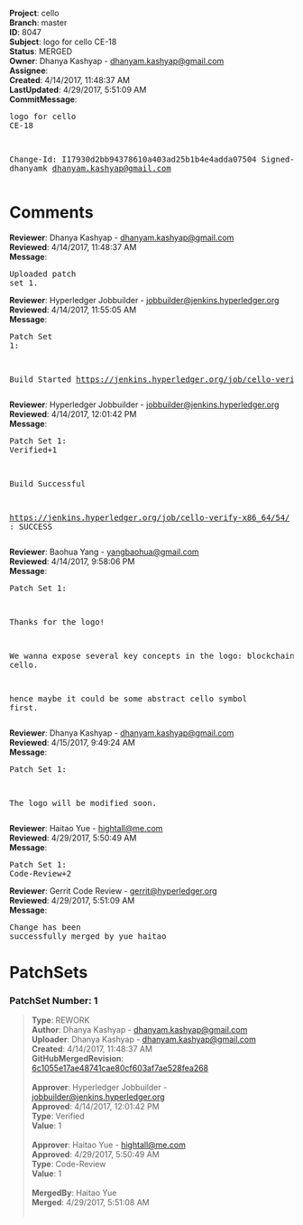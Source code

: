 <strong>Project</strong>: cello<br><strong>Branch</strong>: master<br><strong>ID</strong>: 8047<br><strong>Subject</strong>: logo for cello CE-18<br><strong>Status</strong>: MERGED<br><strong>Owner</strong>: Dhanya Kashyap - dhanyam.kashyap@gmail.com<br><strong>Assignee</strong>:<br><strong>Created</strong>: 4/14/2017, 11:48:37 AM<br><strong>LastUpdated</strong>: 4/29/2017, 5:51:09 AM<br><strong>CommitMessage</strong>:<br><pre>logo for cello CE-18

Change-Id: I17930d2bb94378610a403ad25b1b4e4adda07504
Signed-off-by: dhanyamk <dhanyam.kashyap@gmail.com>
</pre><h1>Comments</h1><strong>Reviewer</strong>: Dhanya Kashyap - dhanyam.kashyap@gmail.com<br><strong>Reviewed</strong>: 4/14/2017, 11:48:37 AM<br><strong>Message</strong>: <pre>Uploaded patch set 1.</pre><strong>Reviewer</strong>: Hyperledger Jobbuilder - jobbuilder@jenkins.hyperledger.org<br><strong>Reviewed</strong>: 4/14/2017, 11:55:05 AM<br><strong>Message</strong>: <pre>Patch Set 1:

Build Started https://jenkins.hyperledger.org/job/cello-verify-x86_64/54/</pre><strong>Reviewer</strong>: Hyperledger Jobbuilder - jobbuilder@jenkins.hyperledger.org<br><strong>Reviewed</strong>: 4/14/2017, 12:01:42 PM<br><strong>Message</strong>: <pre>Patch Set 1: Verified+1

Build Successful 

https://jenkins.hyperledger.org/job/cello-verify-x86_64/54/ : SUCCESS</pre><strong>Reviewer</strong>: Baohua Yang - yangbaohua@gmail.com<br><strong>Reviewed</strong>: 4/14/2017, 9:58:06 PM<br><strong>Message</strong>: <pre>Patch Set 1:

Thanks for the logo!

We wanna expose several key concepts in the logo: blockchain, cello.

hence maybe it could be some abstract cello symbol first.</pre><strong>Reviewer</strong>: Dhanya Kashyap - dhanyam.kashyap@gmail.com<br><strong>Reviewed</strong>: 4/15/2017, 9:49:24 AM<br><strong>Message</strong>: <pre>Patch Set 1:

The logo will be modified soon.</pre><strong>Reviewer</strong>: Haitao Yue - hightall@me.com<br><strong>Reviewed</strong>: 4/29/2017, 5:50:49 AM<br><strong>Message</strong>: <pre>Patch Set 1: Code-Review+2</pre><strong>Reviewer</strong>: Gerrit Code Review - gerrit@hyperledger.org<br><strong>Reviewed</strong>: 4/29/2017, 5:51:09 AM<br><strong>Message</strong>: <pre>Change has been successfully merged by yue haitao</pre><h1>PatchSets</h1><h3>PatchSet Number: 1</h3><blockquote><strong>Type</strong>: REWORK<br><strong>Author</strong>: Dhanya Kashyap - dhanyam.kashyap@gmail.com<br><strong>Uploader</strong>: Dhanya Kashyap - dhanyam.kashyap@gmail.com<br><strong>Created</strong>: 4/14/2017, 11:48:37 AM<br><strong>GitHubMergedRevision</strong>: [6c1055e17ae48741cae80cf603af7ae528fea268](https://github.com/hyperledger-gerrit-archive/cello/commit/6c1055e17ae48741cae80cf603af7ae528fea268)<br><br><strong>Approver</strong>: Hyperledger Jobbuilder - jobbuilder@jenkins.hyperledger.org<br><strong>Approved</strong>: 4/14/2017, 12:01:42 PM<br><strong>Type</strong>: Verified<br><strong>Value</strong>: 1<br><br><strong>Approver</strong>: Haitao Yue - hightall@me.com<br><strong>Approved</strong>: 4/29/2017, 5:50:49 AM<br><strong>Type</strong>: Code-Review<br><strong>Value</strong>: 1<br><br><strong>MergedBy</strong>: Haitao Yue<br><strong>Merged</strong>: 4/29/2017, 5:51:08 AM<br><br></blockquote>